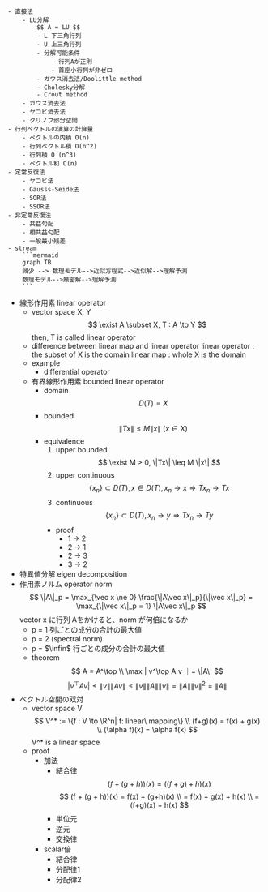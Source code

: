     - 直接法
        - LU分解
            $$ A = LU $$
            - L 下三角行列
            - U 上三角行列
            - 分解可能条件
                - 行列Aが正則
                - 首座小行列が非ゼロ
            - ガウス消去法/Doolittle method
            - Cholesky分解
            - Crout method
        - ガウス消去法
        - ヤコビ消去法
        - クリノフ部分空間
    - 行列ベクトルの演算の計算量
        - ベクトルの内積 O(n)
        - 行列ベクトル積 O(n^2)
        - 行列積 O (n^3)
        - ベクトル和 O(n)
    - 定常反復法
        - ヤコビ法
        - Gausss-Seide法
        - SOR法
        - SSOR法
    - 非定常反復法
        - 共益勾配
        - 相共益勾配
        - 一般最小残差
    - stream
        ```mermaid
        graph TB
        減少 --> 数理モデル-->近似方程式-->近似解-->理解予測
        数理モデル-->厳密解-->理解予測
        ```
- 線形作用素 linear operator
    - vector space X, Y
    $$ \exist A \subset X, T : A \to Y $$
    then, T is called linear operator
    - difference between linear map and linear operator
        linear operator : the subset of X is the domain
        linear map : whole X is the domain
    - example
        - differential operator
    - 有界線形作用素 bounded linear operator
        - domain
            $$ D(T) = X
            $$
        - bounded
            $$ \|Tx\| \leq M\|x\| \ (x \in X) $$
        - equivalence
            1. upper bounded
                $$ \exist M > 0, \|Tx\| \leq M \|x\| $$
            2. upper continuous
                $$ \{x_n\}\subset D(T), x \in D(T), x_n \to x \Rightarrow Tx_n \to Tx $$
            3. continuous
                $$ \{x_n\}\subset D(T), x_n \to y \Rightarrow Tx_n \to Ty $$
            - proof
                - 1 → 2
                - 2 → 1
                - 2 → 3
                - 3 → 2
- 特異値分解 eigen decomposition
- 作用素ノルム operator norm
    $$ \|A\|_p = \max_{\vec x \ne 0} \frac{\|A\vec x\|_p}{\|\vec x\|_p} = \max_{\|\vec x\|_p = 1} \|A\vec x\|_p $$
    vector x に行列 Aをかけると、norm が何倍になるか
    - p = 1
        列ごとの成分の合計の最大値
    - p = 2 (spectral norm)
    - p = $\infin$
        行ごとの成分の合計の最大値
    - theorem
        $$ A = A^\top \\ \max | v^\top A v ｜= \|A\| $$
        $$ |v^\top A v | \leq \|v\| \|Av\| \leq \|v\| \|A\| \|v\| = \|A\| \|v\|^2 = \|A\| $$
- ベクトル空間の双対
    - vector space V
    $$ V^* := \{f : V \to \R^n| f: linear\ mapping\} \\ (f+g)(x) = f(x) + g(x) \\ (\alpha f)(x) = \alpha f(x) $$
    V^* is a linear space
    - proof
        - 加法
            - 結合律
                $$ (f + (g + h))(x) = ((f + g) + h)(x) $$
                $$ (f + (g + h))(x) = f(x) + (g+h)(x) \\ = f(x) + g(x) + h(x) \\ = (f+g)(x) + h(x) $$
            - 単位元
            - 逆元
            - 交換律
        - scalar倍
            - 結合律
            - 分配律1
            - 分配律2